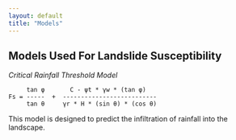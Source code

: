 ```yaml
---
layout: default
title: "Models"
---
```


## Models Used For Landslide Susceptibility

*Critical Rainfall Threshold Model*
```
     tan φ       C - ψt * γw * (tan φ)
Fs = -----  +  --------------------------
     tan θ     γr * H * (sin θ) * (cos θ)
```
This model is designed to predict the infiltration of rainfall into the landscape. 


